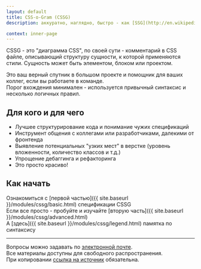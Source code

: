 ```yaml
---
layout: default
title: CSS-o-Gram (CSSG)
description: аккуратно, наглядно, быстро - как [SSG](http://en.wikipedia.org/wiki/Steyr_SSG_69), только мирно

context: inner-page
---
```


CSSG - это "диаграмма CSS", по своей сути - комментарий в CSS файле, описывающий структуру сущности, к которой применяются стили. Сущность может быть элементом, блоком или проектом.

Это ваш верный спутник в большом проекте и помощник для ваших коллег, если вы работаете в команде.  
Порог вхождения минимален - используется привычный синтаксис и несколько логичных правил.  

## Для кого и для чего

* Лучшее структурирование кода и понимание чужих спецификаций
* Инструмент общения с коллегами или разработчиками, далекими от фронтенда
* Выявление потенциальных "узких мест" в верстке (уровень вложенности, количество классов и т.д.)
* Упрощение дебаггинга и рефакторинга
* Это просто красиво!

## Как начать

Ознакомиться с [первой частью]({{ site.baseurl }}/modules/cssg/basic.html) спецификации CSSG  
Если все просто - пробуйте и изучайте [вторую часть]({{ site.baseurl }}/modules/cssg/advanced.html)  
А [здесь]({{ site.baseurl }}/modules/cssg/legend.html) памятка по синтаксису

-----

Вопросы можно задавать по [электронной почте](mailto:wdybih@gmail.com).  
Все материалы доступны для свободного распространения.  
При копировании [ссылка на источник](https://github.com/XOP/css-o-gram) обязательна.